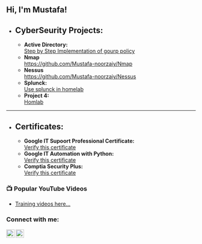 <h2>Hi, I'm Mustafa! </h2>

- <b><h2>CyberSeurity Projects:</h2></b>
   - <b>Active Directory:</b> <br>[Step by Step Implementation of gourp policy ](https://coursera.org/share/baf94df39dc51f251c6d26461044044b)</br>
   - <b>Nmap</b> <br>https://github.com/Mustafa-noorzaiy/Nmap</br>
   - <b>Nessus</b> <br>https://github.com/Mustafa-noorzaiy/Nessus</br>
   - <b>Splunck:</b> <br>[Use splunck in homelab](https://www.credly.com/badges/649f5a5d-ff87-4a54-a330-63867b522fd4/linked_in_profile)</br>
   - <b>Project 4:</b> <br>[Homlab](https://coursera.org/share/baf94df39dc51f251c6d26461044044b)</br>
----------------------------------------------------------------------------------
- <b><h2>Certificates:</h2></b>
   - <b>Google IT Supoort Professional Certificate:</b> <br>[Verify this certificate](https://coursera.org/share/baf94df39dc51f251c6d26461044044b)</br>
   - <b>Google IT Automation with Python:</b> <br>[Verify this certificate](https://coursera.org/share/baf94df39dc51f251c6d26461044044b)</br>
   - <b>Comptia Security Plus:</b> <br>[Verify this certificate](https://www.credly.com/badges/649f5a5d-ff87-4a54-a330-63867b522fd4/linked_in_profile)</br>

<h3>📺 Popular YouTube Videos</h3>

- [Training videos here...](https://www.youtube.com/channel/UCgzwUuBVFTr75TkqbFhsM_w)

<h3> Connect with me:</h3>

[<img align="left" alt="JoshMadakor | YouTube" width="22px" src="https://cdn.jsdelivr.net/npm/simple-icons@v3/icons/youtube.svg" />][youtube]
[<img align="left" alt="JoshMadakor | LinkedIn" width="22px" src="https://cdn.jsdelivr.net/npm/simple-icons@v3/icons/linkedin.svg" />][linkedin]

[linkedin]: https://www.linkedin.com/in/mustafa-noorzaiy/
[youtube]: https://www.youtube.com/channel/UCgzwUuBVFTr75TkqbFhsM_w

<!--
**joshmadakor1/joshmadakor1** is a ✨ _special_ ✨ repository because its `README.md` (this file) appears on your GitHub profile.

Here are some ideas to get you started:

- 🔭 I’m currently working on youtube channel 

-->
